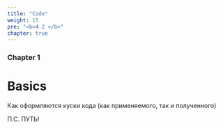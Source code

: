 ```yaml
---
title: "Code"
weight: 15
pre: "<b>4.2 </b>"
chapter: true
---
```


### Chapter 1

# Basics

Как оформляются куски кода (как применяемого, так и полученного)

П.С. ПУТЬ!
